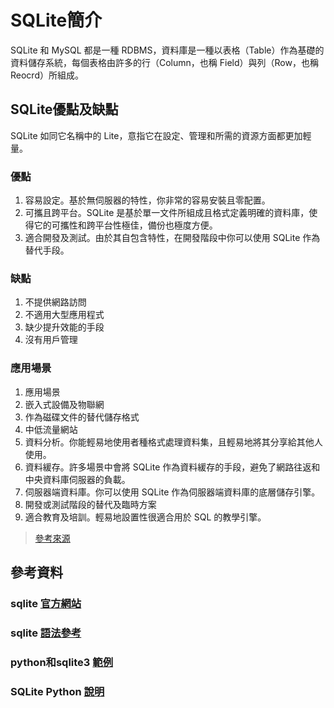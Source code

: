 # SQLite簡介
SQLite 和 MySQL 都是一種 RDBMS，資料庫是一種以表格（Table）作為基礎的資料儲存系統，每個表格由許多的行（Column，也稱 Field）與列（Row，也稱 Reocrd）所組成。

## SQLite優點及缺點

SQLite 如同它名稱中的 Lite，意指它在設定、管理和所需的資源方面都更加輕量。

### 優點

 1. 容易設定。基於無伺服器的特性，你非常的容易安裝且零配置。
 2. 可攜且跨平台。SQLite 是基於單一文件所組成且格式定義明確的資料庫，使得它的可攜性和跨平台性極佳，備份也極度方便。
 3. 適合開發及測試。由於其自包含特性，在開發階段中你可以使用 SQLite 作為替代手段。

### 缺點

 1. 不提供網路訪問
 2. 不適用大型應用程式
 3. 缺少提升效能的手段
 4. 沒有用戶管理

### 應用場景
1. 應用場景
2. 嵌入式設備及物聯網
3. 作為磁碟文件的替代儲存格式
4. 中低流量網站
5. 資料分析。你能輕易地使用者種格式處理資料集，且輕易地將其分享給其他人使用。
6. 資料緩存。許多場景中會將 SQLite 作為資料緩存的手段，避免了網路往返和中央資料庫伺服器的負載。
7. 伺服器端資料庫。你可以使用 SQLite 作為伺服器端資料庫的底層儲存引擎。
8. 開發或測試階段的替代及臨時方案
9. 適合教育及培訓。輕易地設置性很適合用於 SQL 的教學引擎。


> [參考來源](https://medium.com/erens-tech-book/sqlite-%E8%88%87-mysql-%E7%9A%84%E5%B7%AE%E5%88%A5-a14926030ddd)

## 參考資料
### sqlite [官方網站](https://docs.python.org/3/library/sqlite3.html)
### sqlite [語法參考](https://www.tutorialspoint.com/sqlite/sqlite_python.htm)
### python和sqlite3 [範例](https://pythonexamples.org/python-sqlite3-tutorial/)

### SQLite Python [說明](https://www.sqlitetutorial.net/sqlite-python)


